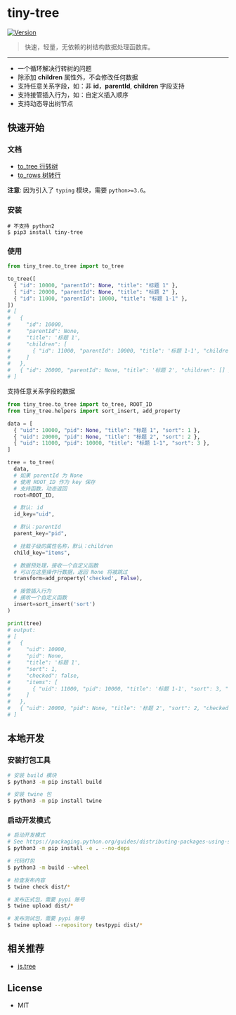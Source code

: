 # tiny-tree

<a href="https://pypi.org/project/tiny-tree/"><img src="https://img.shields.io/pypi/v/tiny_tree" alt="Version" /></a>

> 快速，轻量，无依赖的树结构数据处理函数库。

---

- 一个循环解决行转树的问题
- 除添加 **children** 属性外，不会修改任何数据
- 支持任意关系字段，如：非 **id**，**parentId**, **children** 字段支持
- 支持接管插入行为，如：自定义插入顺序
- 支持动态导出树节点

## 快速开始

### 文档

- [to_tree 行转树](./docs/to_tree.md)
- [to_rows 树转行](./docs/to_tows.md)

**注意**: 因为引入了 `typing` 模块，需要 `python>=3.6`。

### 安装

```shell
# 不支持 python2
$ pip3 install tiny-tree
```

### 使用

```python
from tiny_tree.to_tree import to_tree

to_tree([
  { "id": 10000, "parentId": None, "title": "标题 1" },
  { "id": 20000, "parentId": None, "title": "标题 2" },
  { "id": 11000, "parentId": 10000, "title": "标题 1-1" },
])
# [
#   {
#     "id": 10000,
#     "parentId": None,
#     "title": '标题 1',
#     "children": [
#       { "id": 11000, "parentId": 10000, "title": '标题 1-1', "children": [] }
#     ]
#   },
#   { "id": 20000, "parentId": None, "title": '标题 2', "children": [] },
# ]
```

支持任意关系字段的数据

```python
from tiny_tree.to_tree import to_tree, ROOT_ID
from tiny_tree.helpers import sort_insert, add_property

data = [
  { "uid": 10000, "pid": None, "title": "标题 1", "sort": 1 },
  { "uid": 20000, "pid": None, "title": "标题 2", "sort": 2 },
  { "uid": 11000, "pid": 10000, "title": "标题 1-1", "sort": 3 },
]

tree = to_tree(
  data,
  # 如果 parentId 为 None
  # 使用 ROOT_ID 作为 key 保存
  # 支持函数，动态返回
  root=ROOT_ID,

  # 默认: id
  id_key="uid",

  # 默认：parentId
  parent_key="pid",

  # 挂载子级的属性名称，默认：children
  child_key="items",

  # 数据预处理，接收一个自定义函数
  # 可以在这里操作行数据，返回 None 将被跳过
  transform=add_property('checked', False),

  # 接管插入行为
  # 接收一个自定义函数
  insert=sort_insert('sort')
)

print(tree)
# output:
# [
#   {
#     "uid": 10000,
#     "pid": None,
#     "title": '标题 1',
#     "sort": 1,
#     "checked": false,
#     "items": [
#       { "uid": 11000, "pid": 10000, "title": '标题 1-1', "sort": 3, "checked": false, "items": [] }
#     ]
#   },
#   { "uid": 20000, "pid": None, "title": '标题 2', "sort": 2, "checked": false, "items": [] }
# ]
```

## 本地开发

### 安装打包工具

```bash
# 安装 build 模块
$ python3 -m pip install build

# 安装 twine 包
$ python3 -m pip install twine
```

### 启动开发模式

```bash
# 启动开发模式
# See https://packaging.python.org/guides/distributing-packages-using-setuptools/#id68
$ python3 -m pip install -e . --no-deps

# 代码打包
$ python3 -m build --wheel

# 检查发布内容
$ twine check dist/*

# 发布正式包，需要 pypi 账号
$ twine upload dist/*

# 发布测试包，需要 pypi 账号
$ twine upload --repository testpypi dist/*
```

## 相关推荐

- [js.tree](https://github.com/zhengxs2018/js.tree)

## License

- MIT
